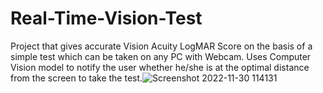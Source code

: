 # Real-Time-Vision-Test
Project that gives accurate Vision Acuity LogMAR Score on the basis of a simple test which can be taken on any PC with Webcam.
Uses Computer Vision model to notify the user whether he/she is at the optimal distance from the screen to take the test.![Screenshot 2022-11-30 114131](https://user-images.githubusercontent.com/61062608/208233842-a9fd823b-da04-4807-a534-5dd4ac01f0c4.png)
